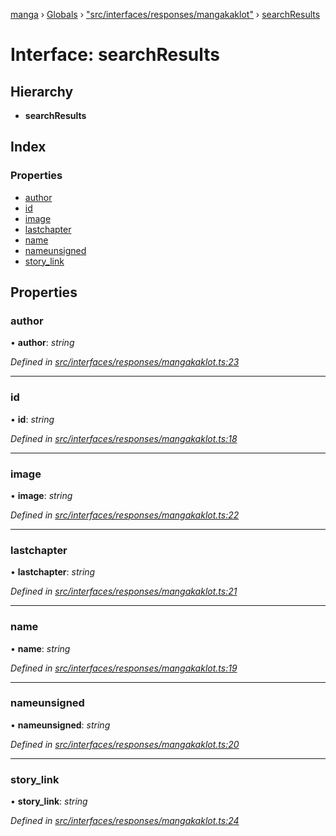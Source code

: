 [manga](../README.md) › [Globals](../globals.md) › ["src/interfaces/responses/mangakaklot"](../modules/_src_interfaces_responses_mangakaklot_.md) › [searchResults](_src_interfaces_responses_mangakaklot_.searchresults.md)

# Interface: searchResults

## Hierarchy

* **searchResults**

## Index

### Properties

* [author](_src_interfaces_responses_mangakaklot_.searchresults.md#author)
* [id](_src_interfaces_responses_mangakaklot_.searchresults.md#id)
* [image](_src_interfaces_responses_mangakaklot_.searchresults.md#image)
* [lastchapter](_src_interfaces_responses_mangakaklot_.searchresults.md#lastchapter)
* [name](_src_interfaces_responses_mangakaklot_.searchresults.md#name)
* [nameunsigned](_src_interfaces_responses_mangakaklot_.searchresults.md#nameunsigned)
* [story_link](_src_interfaces_responses_mangakaklot_.searchresults.md#story_link)

## Properties

###  author

• **author**: *string*

*Defined in [src/interfaces/responses/mangakaklot.ts:23](https://github.com/tushar1210/manga-node/blob/a01e945/src/interfaces/responses/mangakaklot.ts#L23)*

___

###  id

• **id**: *string*

*Defined in [src/interfaces/responses/mangakaklot.ts:18](https://github.com/tushar1210/manga-node/blob/a01e945/src/interfaces/responses/mangakaklot.ts#L18)*

___

###  image

• **image**: *string*

*Defined in [src/interfaces/responses/mangakaklot.ts:22](https://github.com/tushar1210/manga-node/blob/a01e945/src/interfaces/responses/mangakaklot.ts#L22)*

___

###  lastchapter

• **lastchapter**: *string*

*Defined in [src/interfaces/responses/mangakaklot.ts:21](https://github.com/tushar1210/manga-node/blob/a01e945/src/interfaces/responses/mangakaklot.ts#L21)*

___

###  name

• **name**: *string*

*Defined in [src/interfaces/responses/mangakaklot.ts:19](https://github.com/tushar1210/manga-node/blob/a01e945/src/interfaces/responses/mangakaklot.ts#L19)*

___

###  nameunsigned

• **nameunsigned**: *string*

*Defined in [src/interfaces/responses/mangakaklot.ts:20](https://github.com/tushar1210/manga-node/blob/a01e945/src/interfaces/responses/mangakaklot.ts#L20)*

___

###  story_link

• **story_link**: *string*

*Defined in [src/interfaces/responses/mangakaklot.ts:24](https://github.com/tushar1210/manga-node/blob/a01e945/src/interfaces/responses/mangakaklot.ts#L24)*
